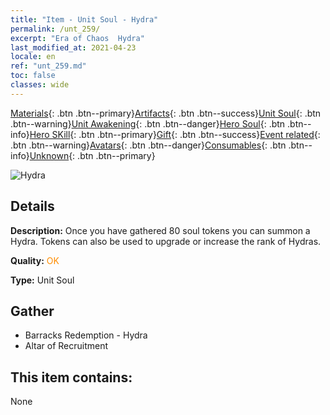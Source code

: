 ```yaml
---
title: "Item - Unit Soul - Hydra"
permalink: /unt_259/
excerpt: "Era of Chaos  Hydra"
last_modified_at: 2021-04-23
locale: en
ref: "unt_259.md"
toc: false
classes: wide
---
```

 [Materials](/Items/){: .btn .btn--primary}[Artifacts](/Items/Artifacts/){: .btn .btn--success}[Unit Soul](/Items/UnitSoul/){: .btn .btn--warning}[Unit Awakening](/Items/UnitAwakening/){: .btn .btn--danger}[Hero Soul](/Items/HeroSoul/){: .btn .btn--info}[Hero SKill](/Items/HeroSkill/){: .btn .btn--primary}[Gift](/Items/Gift/){: .btn .btn--success}[Event related](/Items/Events/){: .btn .btn--warning}[Avatars](/Items/Avatars/){: .btn .btn--danger}[Consumables](/Items/Consumables/){: .btn .btn--info}[Unknown](/Items/Unknown/){: .btn .btn--primary}

 ![Hydra](/images/u/ti_duotoulong.jpg)

## Details
 **Description:** Once you have gathered 80 soul tokens you can summon a Hydra. Tokens can also be used to upgrade or increase the rank of Hydras.

 **Quality:** <span style="color: #FF8C00">OK</span>

 **Type:** Unit Soul

## Gather

*    Barracks Redemption - Hydra 
*    Altar of Recruitment 

## This item contains:

  None

